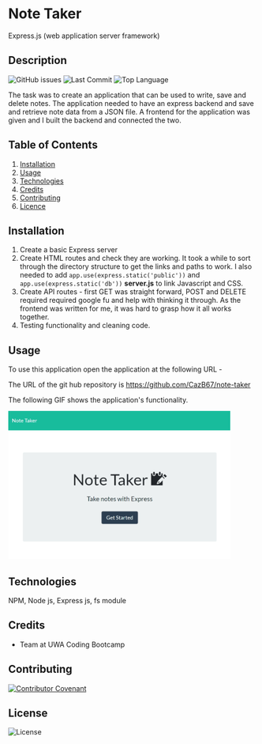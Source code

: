 # Note Taker
Express.js (web application server framework)

## Description 
![GitHub issues](https://img.shields.io/github/issues/cazb67/note-taker)  ![Last Commit](https://img.shields.io/github/last-commit/cazb67/note-taker) ![Top Language](https://img.shields.io/github/languages/top/cazb67/note-taker)

The task was to create an application that can be used to write, save and delete notes. The application needed to have an express backend and save and retrieve note data from a JSON file. A frontend for the application was given and I built the backend and connected the two.

## Table of Contents
1. [Installation](#Installation)
2. [Usage](#Usage)
3. [Technologies](#Technologies)
4. [Credits](#Credits)
5. [Contributing](#Contributing)
6. [Licence](#License)

## Installation
1. Create a basic Express server
2. Create HTML routes and check they are working. It took a while to sort through the directory structure to get the links and paths to work. I also needed to add 
    `app.use(express.static('public'))` and `app.use(express.static('db'))` **server.js** to link Javascript and CSS.
3. Create API routes - first GET was straight forward, POST and DELETE required required google fu and help with thinking it through. As the frontend was written for me, it was hard to grasp how it all works together.
4. Testing functionality and cleaning code.

## Usage
To use this application open the application at the following URL - 

The URL of the git hub repository is https://github.com/CazB67/note-taker

The following GIF shows the application's functionality.

<img src="note-taker.gif" width="450" height="300" title="Note-Taker APP">

## Technologies
NPM, Node js, Express js, fs module

## Credits
- Team at UWA Coding Bootcamp

## Contributing
[![Contributor Covenant](https://img.shields.io/badge/Contributor%20Covenant-v2.0%20adopted-ff69b4.svg)](code_of_conduct.md)

## License
![License](https://img.shields.io/github/license/cazb67/employee-summary)  